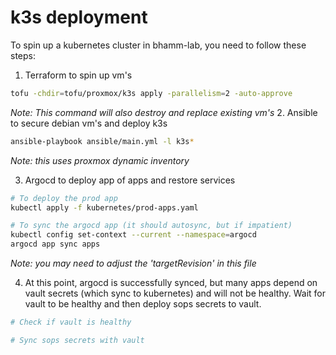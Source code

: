 # k3s deployment
To spin up a kubernetes cluster in bhamm-lab, you need to follow these steps:
1. Terraform to spin up vm's
```bash
tofu -chdir=tofu/proxmox/k3s apply -parallelism=2 -auto-approve
```
*Note: This command will also destroy and replace existing vm's*
2. Ansible to secure debian vm's and deploy k3s
```bash
ansible-playbook ansible/main.yml -l k3s*
```
*Note: this uses proxmox dynamic inventory*

3. Argocd to deploy app of apps and restore services
```bash
# To deploy the prod app
kubectl apply -f kubernetes/prod-apps.yaml

# To sync the argocd app (it should autosync, but if impatient)
kubectl config set-context --current --namespace=argocd
argocd app sync apps
```
*Note: you may need to adjust the 'targetRevision' in this file*

4. At this point, argocd is successfully synced, but many apps depend on vault secrets (which sync to kubernetes) and will not be healthy. Wait for vault to be healthy and then deploy sops secrets to vault.
```bash
# Check if vault is healthy

# Sync sops secrets with vault

```
